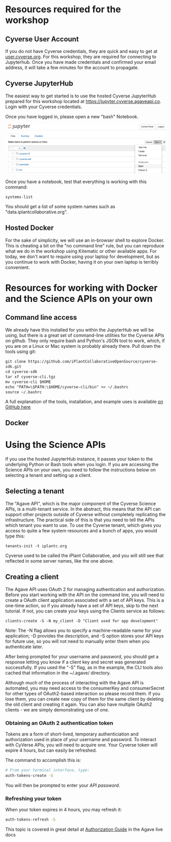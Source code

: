 # Resources required for the workshop

## Cyverse User Account

If you do not have Cyverse credentials, they are quick and easy to get at [user.cyverse.org](user.cyverse.org).  For this workshop, they are required for connecting to Jupyterhub.  Once you have made credentials and confirmed your email address, it will take a few minutes for the account to propagate.

## Cyverse JupyterHub

The easiest way to get started is to use the hosted Cyverse JupyterHub prepared for this workshop located at https://jupyter.cyverse.agaveapi.co.  Login with your Cyverse credentials.

Once you have logged in, please open a new "bash" Notebook.

![Bash Notebook](images/jupyter-bash.png)

Once you have a notebook, test that everything is working with this command:

```
systems-list
```

You should get a list of some system names such as "data.iplantcollaborative.org".


## Hosted Docker

For the sake of simplicity, we will use an in-browser shell to explore Docker.  This is cheating a bit on the "no command line" rule, but you can reproduce what we do in the workshop using Kitematic or other available apps.  For today, we don't want to require using your laptop for development, but as you continue to work with Docker, having it on your own laptop is terribly convenient.


# Resources for working with Docker and the Science APIs on your own 

## Command line access

We already have this installed for you within the JupyterHub we will be using, but there is a great set of command-line utilities for the Cyverse APIs on github.  They only require bash and Python's JSON tool to work, which, if you are on a Linux or Mac system is probably already there.  Pull down the tools using git:

```
git clone https://github.com/iPlantCollaborativeOpenSource/cyverse-sdk.git
cd cyverse-sdk
tar xf cyverse-cli.tgz
mv cyverse-cli $HOME
echo "PATH=\$PATH:\$HOME/cyverse-cli/bin" >> ~/.bashrc
source ~/.bashrc
```

A full explanation of the tools, installation, and example uses is available [on GitHub here](https://github.com/iPlantCollaborativeOpenSource/cyverse-sdk/blob/master/README.md)

## Docker

# Using the Science APIs

If you use the hosted JupyterHub instance, it passes your token to the underlying Python or Bash tools when you login.  If you are accessing the Science APIs on your own, you need to follow the instructions below on selecting a tenant and setting up a client.

## Selecting a tenant

The "Agave API", which is the major component of the Cyverse Science APIs, is a multi-tenant service.  In the abstract, this means that the API can support other projects outside of Cyverse without completely replicating the infrastructure.  The practical side of this is that you need to tell the APIs which tenant you want to use.  To use the Cyverse tenant, which gives you access to quite a few system resources and a bunch of apps, you would type this:

```
tenants-init -t iplantc.org
```

Cyverse used to be called the iPlant Collaborative, and you will still see that reflected in some server names, like the one above.

## Creating a client

The Agave API uses OAuth 2 for managing authentication and authorization. Before you start working with the API on the command line, you will need to create a OAuth client application associated with a set of API keys. This is a one-time action, so if you already have a set of API keys, skip to the next tutorial. If not, you can create your keys using the Clients service as follows:

```
clients-create -S -N my_client -D "Client used for app development"
```

Note: The -N flag allows you to specify a machine-readable name for your application; -D provides the description, and -S option stores your API keys for future use, so you will not need to manually enter them when you authenticate later.

After being prompted for your username and password, you should get a response letting you know if a client key and secret was generated successfully.  If you used the "-S" flag, as in the example, the CLI tools also cached that information in the ~/.agave/ directory.

Although much of the process of interacting with the Agave API is automated, you may need access to the consumerKey and consumerSecret for other types of OAuth2-based interaction so please record them. If you lose them, you can create new copy of them for the same client by deleting the old client and creating it again. You can also have multiple OAuth2 clients - we are simply demonstrating use of one.

### Obtaining an OAuth 2 authentication token

Tokens are a form of short-lived, temporary authenticiation and authorization used in place of your username and password. To interact with CyVerse APIs, you will need to acquire one. Your Cyverse token will expire 4 hours, but can easily be refreshed.

The command to accomplish this is:

```sh
# From your terminal interface, type:
auth-tokens-create -S
```
You will then be prompted to enter your *API password*.

### Refreshing your token

When your token expires in 4 hours, you may refresh it:

```sh
auth-tokens-refresh -S
```

This topic is covered in great detail at [Authorization Guide](http://agaveapi.co/documentation/authorization-guide/) in the Agave live docs



